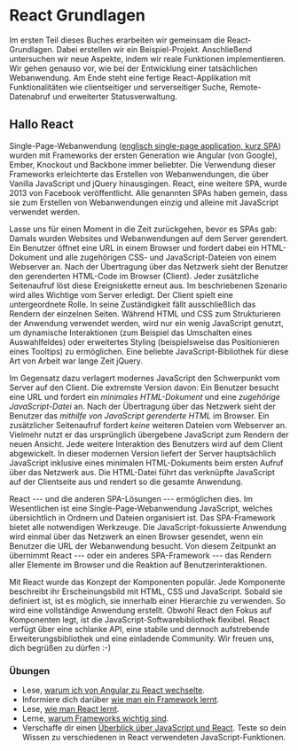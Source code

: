 # React Grundlagen

Im ersten Teil dieses Buches erarbeiten wir gemeinsam die React-Grundlagen. Dabei erstellen wir ein Beispiel-Projekt. Anschließend untersuchen wir neue Aspekte, indem wir reale Funktionen implementieren. Wir gehen genauso vor, wie bei der Entwicklung einer tatsächlichen Webanwendung. Am Ende steht eine fertige React-Applikation mit Funktionalitäten wie clientseitiger und serverseitiger Suche, Remote-Datenabruf und erweiterter Statusverwaltung.

## Hallo React

Single-Page-Webanwendung ([englisch single-page application, kurz SPA](https://de.wikipedia.org/wiki/Single-Page-Webanwendung)) wurden mit Frameworks der ersten Generation wie Angular (von Google), Ember, Knockout und Backbone immer beliebter. Die Verwendung dieser Frameworks erleichterte das Erstellen von Webanwendungen, die über Vanilla JavaScript und jQuery hinausgingen. React, eine weitere SPA, wurde 2013 von Facebook veröffentlicht. Alle genannten SPAs haben gemein, dass sie zum Erstellen von Webanwendungen einzig und alleine mit JavaScript verwendet werden.

Lasse uns für einen Moment in die Zeit zurückgehen, bevor es SPAs gab: Damals wurden Websites und Webanwendungen auf dem Server gerendert. Ein Benutzer öffnet eine URL in einem Browser und fordert dabei ein HTML-Dokument und alle zugehörigen CSS- und JavaScript-Dateien von einem Webserver an. Nach der Übertragung über das Netzwerk sieht der Benutzer den gerenderten HTML-Code im Browser (Client). Jeder zusätzliche Seitenaufruf löst diese Ereigniskette erneut aus. Im beschriebenen Szenario wird alles Wichtige vom Server erledigt. Der Client spielt eine untergeordnete Rolle. In seine Zuständigkeit fällt ausschließlich das Rendern der einzelnen Seiten. Während HTML und CSS zum Strukturieren der Anwendung verwendet werden, wird nur ein wenig JavaScript genutzt, um dynamische Interaktionen (zum Beispiel das Umschalten eines Auswahlfeldes) oder erweitertes Styling (beispielsweise das Positionieren eines Tooltips) zu ermöglichen. Eine beliebte JavaScript-Bibliothek für diese Art von Arbeit war lange Zeit jQuery.

Im Gegensatz dazu verlagert modernes JavaScript den Schwerpunkt vom Server auf den Client. Die extremste Version davon: Ein Benutzer besucht eine URL und fordert ein *minimales HTML-Dokument* und eine *zugehörige JavaScript-Datei* an. Nach der Übertragung über das Netzwerk sieht der Benutzer das *mithilfe von JavaScript gerenderte HTML* im Browser. Ein zusätzlicher Seitenaufruf fordert *keine* weiteren Dateien vom Webserver an. Vielmehr nutzt er das ursprünglich übergebene JavaScript zum Rendern der neuen Ansicht. Jede weitere Interaktion des Benutzers wird auf dem Client abgewickelt. In dieser modernen Version liefert der Server hauptsächlich JavaScript inklusive eines minimalen HTML-Dokuments beim ersten Aufruf über das Netzwerk aus. Die HTML-Datei führt das verknüpfte JavaScript auf der Clientseite aus und rendert so die gesamte Anwendung.

React --- und die anderen SPA-Lösungen --- ermöglichen dies. Im Wesentlichen ist eine Single-Page-Webanwendung JavaScript, welches übersichtlich in Ordnern und Dateien organisiert ist. Das SPA-Framework bietet alle notwendigen Werkzeuge. Die JavaScript-fokussierte Anwendung wird einmal über das Netzwerk an einen Browser gesendet, wenn ein Benutzer die URL der Webanwendung besucht. Von diesem Zeitpunkt an übernimmt React --- oder ein anderes SPA-Framework --- das Rendern aller Elemente im Browser und die Reaktion auf Benutzerinteraktionen.

Mit React wurde das Konzept der Komponenten populär. Jede Komponente beschreibt ihr Erscheinungsbild mit HTML, CSS und JavaScript. Sobald sie definiert ist, ist es möglich, sie innerhalb einer Hierarchie zu verwenden. So wird eine vollständige Anwendung erstellt. Obwohl React den Fokus auf Komponenten legt, ist die JavaScript-Softwarebibliothek flexibel. React verfügt über eine schlanke API, eine stabile und dennoch aufstrebende Erweiterungsbibliothek und eine einladende Community. Wir freuen uns, dich begrüßen zu dürfen :-)

### Übungen

* Lese, [warum ich von Angular zu React wechselte](https://www.robinwieruch.de/reasons-why-i-moved-from-angular-to-react/).
* Informiere dich darüber [wie man ein Framework lernt](https://www.robinwieruch.de/how-to-learn-framework/).
* Lese, [wie man React lernt](https://www.robinwieruch.de/learn-react-js).
* Lerne, [warum Frameworks wichtig sind](https://www.robinwieruch.de/why-frameworks-matter).
* Verschaffe dir einen [Überblick über JavaScript und React](https://www.robinwieruch.de/javascript-fundamentals-react-requirements). Teste so dein Wissen zu verschiedenen in React verwendeten JavaScript-Funktionen.
